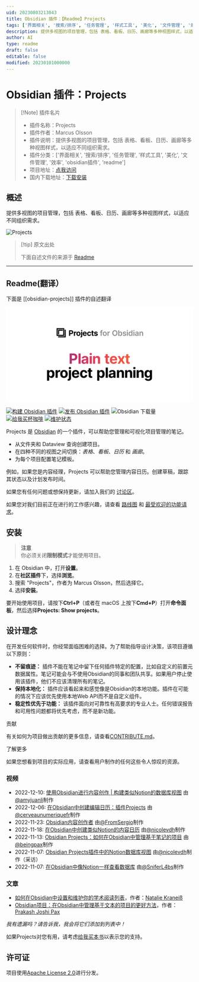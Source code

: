 ```yaml
---
uid: 20230803213043
title: Obsidian 插件：【Readme】Projects
tags: ['界面相关', '搜索/排序', '任务管理', '样式工具', '美化', '文件管理', '效率', 'obsidian插件', 'readme']
description: 提供多视图的项目管理，包括 表格、看板、日历、画廊等多种视图样式，以适应不同组织需求。
author: AI
type: readme
draft: false
editable: false
modified: 20230101000000
---
```


# Obsidian 插件：Projects

> [!Note] 插件名片
> - 插件名称：Projects
> - 插件作者：Marcus Olsson
> - 插件说明：提供多视图的项目管理，包括 表格、看板、日历、画廊等多种视图样式，以适应不同组织需求。
> - 插件分类：['界面相关', '搜索/排序', '任务管理', '样式工具', '美化', '文件管理', '效率', 'obsidian插件', 'readme']
> - 项目地址：[点我访问](https://github.com/marcusolsson/obsidian-projects)
> - 国内下载地址：[下载安装](https://pkmer.cn/products/plugin/pluginMarket/?obsidian-projects)

## 概述

提供多视图的项目管理，包括 表格、看板、日历、画廊等多种视图样式，以适应不同组织需求。

![Projects](https://cdn.pkmer.cn/covers/obsidian-projects.PNG!pkmer)

> [!tip] 原文出处
> 
>下面自述文件的来源于 [Readme](https://ghproxy.net/https://raw.githubusercontent.com/marcusolsson/obsidian-projects/main/README.md)
> 

---

## Readme(翻译）

下面是 [[obsidian-projects]] 插件的自述翻译



<picture>
  <source media="(prefers-color-scheme: dark)" srcset="https://raw.githubusercontent.com/marcusolsson/obsidian-projects/main/images/dark.svg">
  <source media="(prefers-color-scheme: light)" srcset="https://raw.githubusercontent.com/marcusolsson/obsidian-projects/main/images/light.svg">
  <img alt="Projects logo" src="https://raw.githubusercontent.com/marcusolsson/obsidian-projects/main/images/light.svg">
</picture>

[![构建 Obsidian 插件](https://github.com/marcusolsson/obsidian-projects/actions/workflows/ci.yml/badge.svg)](https://github.com/marcusolsson/obsidian-projects/actions/workflows/ci.yml)
[![发布 Obsidian 插件](https://github.com/marcusolsson/obsidian-projects/actions/workflows/release.yml/badge.svg)](https://github.com/marcusolsson/obsidian-projects/actions/workflows/release.yml)
![Obsidian 下载量](https://img.shields.io/badge/dynamic/json?logo=obsidian&color=%23483699&label=downloads&query=%24%5B%22obsidian-projects%22%5D.downloads&url=https%3A%2F%2Fraw.githubusercontent.com%2Fobsidianmd%2Fobsidian-releases%2Fmaster%2Fcommunity-plugin-stats.json)
[![给我买杯咖啡](https://img.shields.io/badge/-buy_me_a%C2%A0coffee-gray?logo=buy-me-a-coffee)](https://www.buymeacoffee.com/marcusolsson)
[![维护状态](https://img.shields.io/badge/maintenance-status-brightgreen)](https://github.com/marcusolsson/obsidian-projects/discussions)

Projects 是 [Obsidian](https://obsidian.md) 的一个插件，可以帮助您管理和可视化项目管理的笔记。

- 从文件夹和 Dataview 查询创建项目。
- 在四种不同的视图之间切换：_表格_、_看板_、_日历_ 和 _画廊_。
- 为每个项目配置笔记模板。

例如，如果您是内容经理，Projects 可以帮助您管理内容日历。创建草稿，跟踪其状态以及计划发布时间。

如果您有任何问题或想保持更新，请加入我们的 [讨论区](https://github.com/marcusolsson/obsidian-projects/discussions)。

如果您对我们目前正在进行的工作感兴趣，请查看 [路线图](https://github.com/users/marcusolsson/projects/4/views/14) 和 [最受欢迎的功能请求](https://github.com/marcusolsson/obsidian-projects/issues?q=is%3Aissue+is%3Aopen+sort%3Areactions-%2B1-desc)。
## 安装

> **注意**  
> 你必须关闭**限制模式**才能使用项目。

1. 在 Obsidian 中，打开**设置**。
1. 在**社区插件**下，选择**浏览**。
1. 搜索 "Projects"，作者为 Marcus Olsson，然后选择它。
1. 选择**安装**。

要开始使用项目，请按下**Ctrl+P**（或者在 macOS 上按下**Cmd+P**）打开**命令面板**，然后选择**Projects: Show projects**。

## 设计理念

在开发任何软件时，你经常面临困难的选择。为了帮助指导设计决策，该项目遵循以下原则：

- **不留痕迹：** 插件不能在笔记中留下任何插件特定的配置，比如自定义的前置元数据属性。笔记可能会与不使用Obsidian的同事和团队共享。如果用户停止使用该插件，他们不应该清理所有的笔记。
- **保持本地化：** 插件应该看起来和感觉像是Obsidian的本地功能。插件在可能的情况下应该优先使用本地Web API而不是自定义组件。
- **稳定性优先于功能：** 该插件面向对可靠性有高要求的专业人士。任何错误报告和可用性问题都将优先考虑，而不是新功能。

贡献

有关如何为项目做出贡献的更多信息，请查看[CONTRIBUTE.md](https://github.com/marcusolsson/obsidian-projects/blob/main/CONTRIBUTING.md)。

了解更多

如果您想看到项目的实际应用，请查看用户制作的任何这些令人惊叹的资源。

### 视频

- 2022-12-10: [使用Obsidian进行内容创作 | 构建类似Notion的数据库视图](https://www.youtube.com/watch?v=Ds-VPz7jIwM) 由[@amyjuanli](https://www.youtube.com/@amyjuanli)制作
- 2022-12-06: [在Obsidian中创建编辑日历：插件Projects](https://www.youtube.com/watch?v=Wmx2EoQYrTI) 由[@cerveaunumeriquefr](https://www.youtube.com/@cerveaunumeriquefr)制作
- 2022-11-23: [Obsidian内容创作者](https://www.youtube.com/watch?v=jovUqLbqS1Y) 由[@FromSergio](https://www.youtube.com/@FromSergio)制作
- 2022-11-18: [在Obsidian中创建类似Notion的内容日历](https://www.youtube.com/watch?v=ny8lksaQ5A8) 由[@nicolevdh](https://www.youtube.com/@nicolevdh)制作
- 2022-11-13: [Obsidian Projects：如何在Obsidian中管理基于笔记的项目](https://www.youtube.com/watch?v=9d9ibSC1TXU) 由[@beingpax](https://www.youtube.com/@beingpax)制作
- 2022-11-07: [Obsidian Projects插件中的Notion数据库视图](https://www.youtube.com/watch?v=LdaMe2rzAW8) 由[@nicolevdh](https://www.youtube.com/@nicolevdh)制作（采访）
- 2022-11-07: [在Obsidian中像Notion一样查看数据库](https://www.youtube.com/watch?v=vReObPVS2oo) 由[@SniferL4bs](https://www.youtube.com/@SniferL4bs)制作

### 文章

- [如何在Obsidian中设置和维护你的学术阅读列表](https://nataliekraneiss.com/your-academic-reading-list-in-obsidian/)，作者：[Natalie Kraneiß](https://nataliekraneiss.com/)
- [Obsidian项目：在Obsidian中管理基于文本的项目的更好方法](https://beingpax.medium.com/obsidian-projects-a-better-way-to-manage-text-based-projects-in-obsidian-18c2a991069c)，作者：[Prakash Joshi Pax](https://beingpax.medium.com/)

_我有遗漏吗？请告诉我，我会将它们添加到列表中！_

如果Projects对您有用，请考虑[给我买本书](https://www.buymeacoffee.com/marcusolsson)以表示您的支持。

## 许可证

项目使用[Apache License 2.0](LICENSE)进行分发。



